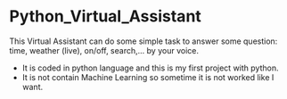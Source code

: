 # Python_Virtual_Assistant
This Virtual Assistant can do some simple task to answer some question: time, weather (live), on/off, search,... by your voice.
- It is coded in python language and this is my first project with python.
- It is not contain Machine Learning so sometime it is not worked like I want.
